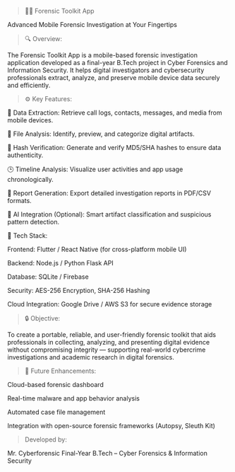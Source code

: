 > 🕵️‍♂️ Forensic Toolkit App

Advanced Mobile Forensic Investigation at Your Fingertips



> 🔍 Overview:

The Forensic Toolkit App is a mobile-based forensic investigation application developed as a final-year B.Tech project in Cyber Forensics and Information Security. It helps digital investigators and cybersecurity professionals extract, analyze, and preserve mobile device data securely and efficiently.



> ⚙️ Key Features:

📱 Data Extraction: Retrieve call logs, contacts, messages, and media from mobile devices.

🧩 File Analysis: Identify, preview, and categorize digital artifacts.

🔐 Hash Verification: Generate and verify MD5/SHA hashes to ensure data authenticity.

🕒 Timeline Analysis: Visualize user activities and app usage chronologically.

💾 Report Generation: Export detailed investigation reports in PDF/CSV formats.

🧠 AI Integration (Optional): Smart artifact classification and suspicious pattern detection.

🧰 Tech Stack:

Frontend: Flutter / React Native (for cross-platform mobile UI)

Backend: Node.js / Python Flask API

Database: SQLite / Firebase

Security: AES-256 Encryption, SHA-256 Hashing

Cloud Integration: Google Drive / AWS S3 for secure evidence storage


> 🔒 Objective:

To create a portable, reliable, and user-friendly forensic toolkit that aids professionals in collecting, analyzing, and presenting digital evidence without compromising integrity — supporting real-world cybercrime investigations and academic research in digital forensics.


> 🚀 Future Enhancements:

Cloud-based forensic dashboard

Real-time malware and app behavior analysis

Automated case file management

Integration with open-source forensic frameworks (Autopsy, Sleuth Kit)

>  Developed by:

Mr. Cyberforensic
Final-Year B.Tech – Cyber Forensics & Information Security

